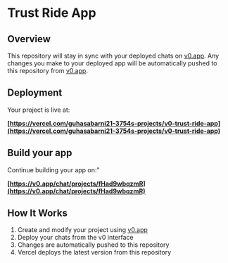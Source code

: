 # Trust Ride App

## Overview

This repository will stay in sync with your deployed chats on [v0.app](https://v0.app).
Any changes you make to your deployed app will be automatically pushed to this repository from [v0.app](https://v0.app).

## Deployment

Your project is live at:

**[https://vercel.com/guhasabarni21-3754s-projects/v0-trust-ride-app](https://vercel.com/guhasabarni21-3754s-projects/v0-trust-ride-app)**

## Build your app

Continue building your app on:"

**[https://v0.app/chat/projects/fHad9wbqzmR](https://v0.app/chat/projects/fHad9wbqzmR)**

## How It Works

1. Create and modify your project using [v0.app](https://v0.app)
2. Deploy your chats from the v0 interface
3. Changes are automatically pushed to this repository
4. Vercel deploys the latest version from this repository
